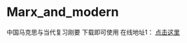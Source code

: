 # Marx_and_modern
中国马克思与当代复习刚要
下载即可使用
在线地址1： [点击这里](http://fgb2019.top/course/index/cn_marx_and_modern)
